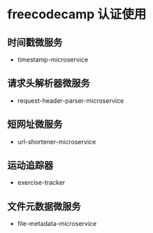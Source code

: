 # freecodecamp 认证使用

## 时间戳微服务

- timestamp-microservice

## 请求头解析器微服务

- request-header-parser-microservice

## 短网址微服务

- url-shortener-microservice

## 运动追踪器
- exercise-tracker

## 文件元数据微服务
- file-metadata-microservice